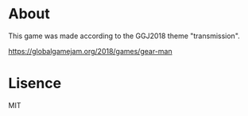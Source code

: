 
# About

This game was made according to the GGJ2018 theme "transmission".

https://globalgamejam.org/2018/games/gear-man

# Lisence

MIT
